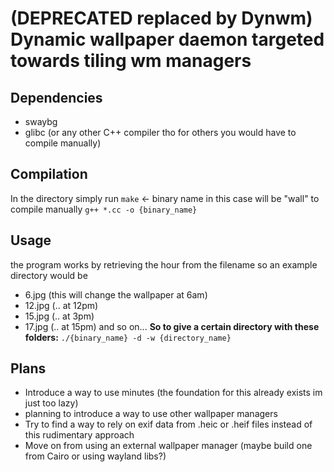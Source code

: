 # (DEPRECATED replaced by Dynwm) Dynamic wallpaper daemon targeted towards tiling wm managers

## Dependencies
- swaybg
- glibc (or any other C++ compiler tho for others you would have to compile manually)

## Compilation
In the directory simply run `make` <- binary name in this case will be "wall"
to compile manually `g++ *.cc -o {binary_name}`

## Usage
the program works by retrieving the hour from the filename so an example directory would be
- 6.jpg (this will change the wallpaper at 6am)
- 12.jpg (.. at 12pm)
- 15.jpg (.. at 3pm)
- 17.jpg (.. at 15pm)
and so on...
**So to give a certain directory with these folders:**
`./{binary_name} -d -w {directory_name}`



## Plans
- Introduce a way to use minutes (the foundation for this already exists im just too lazy)
- planning to introduce a way to use other wallpaper managers
- Try to find a way to rely on exif data from .heic or .heif files instead of this rudimentary approach
- Move on from using an external wallpaper manager (maybe build one from Cairo or using wayland libs?)
  
